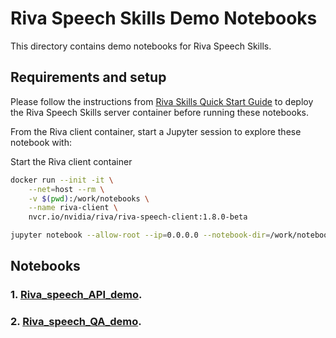 # Riva Speech Skills Demo Notebooks

This directory contains demo notebooks for Riva Speech Skills.

## Requirements and setup
Please follow the instructions from [Riva Skills Quick Start Guide](https://catalog.ngc.nvidia.com/orgs/nvidia/teams/riva/resources/riva_quickstart) to deploy the Riva Speech Skills
server container before running these notebooks.

From the Riva client container, start a Jupyter session to explore these notebook with:

Start the Riva client container
```bash
docker run --init -it \
	--net=host --rm \
	-v $(pwd):/work/notebooks \
	--name riva-client \
	nvcr.io/nvidia/riva/riva-speech-client:1.8.0-beta
```

```bash
jupyter notebook --allow-root --ip=0.0.0.0 --notebook-dir=/work/notebooks
```

## Notebooks

### 1. [Riva_speech_API_demo](Riva_speech_API_demo.ipynb).
### 2. [Riva_speech_QA_demo](Riva_speech_QA_demo.ipynb).
